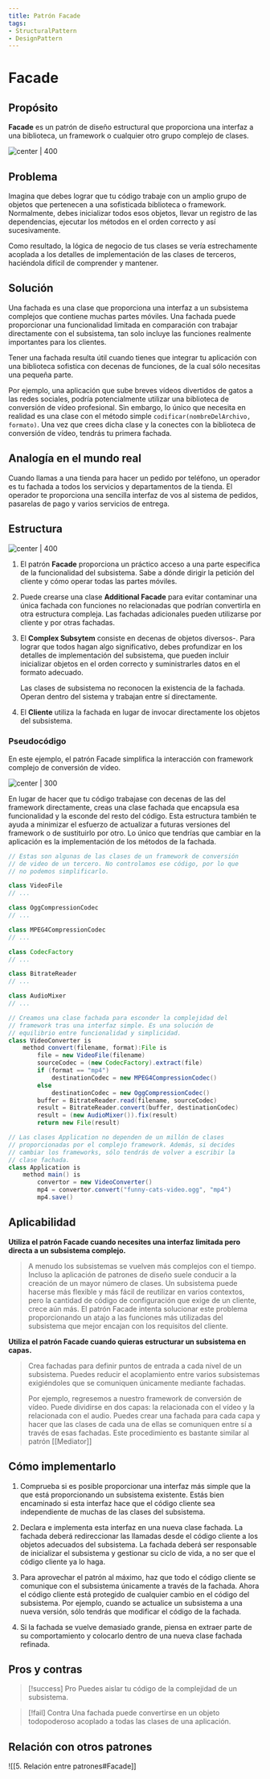 ```yaml
---
title: Patrón Facade
tags:  
- StructuralPattern
- DesignPattern
---
```


# Facade

## Propósito

**Facade** es un patrón de diseño estructural que proporciona una interfaz a una biblioteca, un framework o cualquier otro grupo complejo de clases.

![center | 400](https://refactoring.guru/images/patterns/content/facade/facade.png)

## Problema

Imagina que debes lograr que tu código trabaje con un amplio grupo de objetos que pertenecen a una sofisticada biblioteca o framework. Normalmente, debes inicializar todos esos objetos, llevar un registro de las dependencias, ejecutar los métodos en el orden correcto y así sucesivamente.

Como resultado, la lógica de negocio de tus clases se vería estrechamente acoplada a los detalles de implementación de las clases de terceros, haciéndola difícil de comprender y mantener.

## Solución

Una fachada es una clase que proporciona una interfaz a un subsistema complejos que contiene muchas partes móviles. Una fachada puede proporcionar una funcionalidad limitada en comparación con trabajar directamente con el subsistema, tan solo incluye las funciones realmente importantes para los clientes.

Tener una fachada resulta útil cuando tienes que integrar tu aplicación con una biblioteca sofistica con decenas de funciones, de la cual sólo necesitas una pequeña parte.

Por ejemplo, una aplicación que sube breves vídeos divertidos de gatos a las redes sociales, podría potencialmente utilizar una biblioteca de conversión de vídeo profesional. Sin embargo, lo único que necesita en realidad es una clase con el método simple `codificar(nombreDelArchivo, formato)`. Una vez que crees dicha clase y la conectes con la biblioteca de conversión de vídeo, tendrás tu primera fachada.

## Analogía en el mundo real

Cuando llamas a una tienda para hacer un pedido por teléfono, un operador es tu fachada a todos los servicios y departamentos de la tienda. El operador te proporciona una sencilla interfaz de vos al sistema de pedidos, pasarelas de pago y varios servicios de entrega.

## Estructura

![center | 400](https://refactoring.guru/images/patterns/diagrams/facade/structure-indexed.png)

1. El patrón **Facade** proporciona un práctico acceso a una parte especifica de la funcionalidad del subsistema. Sabe a dónde dirigir la petición del cliente y cómo operar todas las partes móviles.
   
2.  Puede crearse una clase **Additional Facade** para evitar contaminar una única fachada con funciones no relacionadas que podrían convertirla en otra estructura compleja. Las fachadas adicionales pueden utilizarse por cliente y por otras fachadas.
   
3. El **Complex Subsytem** consiste en decenas de objetos diversos-. Para lograr que todos hagan algo significativo, debes profundizar en los detalles de implementación del subsistema, que pueden incluir inicializar objetos en el orden correcto y suministrarles datos en el formato adecuado.
   
   Las clases de subsistema no reconocen la existencia de la fachada. Operan dentro del sistema y trabajan entre sí directamente.
   
4. El **Cliente** utiliza la fachada en lugar de invocar directamente los objetos del subsistema.

### Pseudocódigo

En este ejemplo, el patrón Facade simplifica la interacción con framework complejo de conversión de vídeo.

![center | 300](https://refactoring.guru/images/patterns/diagrams/facade/example.png)

En lugar de hacer que tu código trabajase con decenas de las del framework directamente, creas una clase fachada que encapsula esa funcionalidad y la esconde del resto del código. Esta estructura también te ayuda a minimizar el esfuerzo de actualizar a futuras versiones del framework o de sustituirlo por otro. Lo único que tendrías que cambiar en la aplicación es la implementación de los métodos de la fachada.

```java
// Estas son algunas de las clases de un framework de conversión
// de video de un tercero. No controlamos ese código, por lo que
// no podemos simplificarlo.

class VideoFile
// ...

class OggCompressionCodec
// ...

class MPEG4CompressionCodec
// ...

class CodecFactory
// ...

class BitrateReader
// ...

class AudioMixer
// ...

// Creamos una clase fachada para esconder la complejidad del
// framework tras una interfaz simple. Es una solución de
// equilibrio entre funcionalidad y simplicidad.
class VideoConverter is
    method convert(filename, format):File is
        file = new VideoFile(filename)
        sourceCodec = (new CodecFactory).extract(file)
        if (format == "mp4")
            destinationCodec = new MPEG4CompressionCodec()
        else
            destinationCodec = new OggCompressionCodec()
        buffer = BitrateReader.read(filename, sourceCodec)
        result = BitrateReader.convert(buffer, destinationCodec)
        result = (new AudioMixer()).fix(result)
        return new File(result)

// Las clases Application no dependen de un millón de clases
// proporcionadas por el complejo framework. Además, si decides
// cambiar los frameworks, sólo tendrás de volver a escribir la
// clase fachada.
class Application is
    method main() is
        convertor = new VideoConverter()
        mp4 = convertor.convert("funny-cats-video.ogg", "mp4")
        mp4.save()
```

## Aplicabilidad

**Utiliza el patrón Facade cuando necesites una interfaz limitada pero directa a un subsistema complejo.**

> A menudo los subsistemas se vuelven más complejos con el tiempo. Incluso la aplicación de patrones de diseño suele conducir a la creación de un mayor número de clases. Un subsistema puede hacerse más flexible y más fácil de reutilizar en varios contextos, pero la cantidad de código de configuración que exige de un cliente, crece aún más. El patrón Facade intenta solucionar este problema proporcionando un atajo a las funciones más utilizadas del subsistema que mejor encajan con los requisitos del cliente.

**Utiliza el patrón Facade cuando quieras estructurar un subsistema en capas.**

> Crea fachadas para definir puntos de entrada a cada nivel de un subsistema. Puedes reducir el acoplamiento entre varios subsistemas exigiéndoles que se comuniquen únicamente mediante fachadas.
>
> Por ejemplo, regresemos a nuestro framework de conversión de vídeo. Puede dividirse en dos capas: la relacionada con el vídeo y la relacionada con el audio. Puedes crear una fachada para cada capa y hacer que las clases de cada una de ellas se comuniquen entre sí a través de esas fachadas. Este procedimiento es bastante similar al patrón [[Mediator]]

## Cómo implementarlo

1.  Comprueba si es posible proporcionar una interfaz más simple que la que está proporcionando un subsistema existente. Estás bien encaminado si esta interfaz hace que el código cliente sea independiente de muchas de las clases del subsistema.

2.  Declara e implementa esta interfaz en una nueva clase fachada. La fachada deberá redireccionar las llamadas desde el código cliente a los objetos adecuados del subsistema. La fachada deberá ser responsable de inicializar el subsistema y gestionar su ciclo de vida, a no ser que el código cliente ya lo haga.

3.  Para aprovechar el patrón al máximo, haz que todo el código cliente se comunique con el subsistema únicamente a través de la fachada. Ahora el código cliente está protegido de cualquier cambio en el código del subsistema. Por ejemplo, cuando se actualice un subsistema a una nueva versión, sólo tendrás que modificar el código de la fachada.

4.  Si la fachada se vuelve demasiado grande, piensa en extraer parte de su comportamiento y colocarlo dentro de una nueva clase fachada refinada.

## Pros y contras

> [!success] Pro
> Puedes aislar tu código de la complejidad de un subsistema.

> [!fail] Contra
> Una fachada puede convertirse en un objeto todopoderoso acoplado a todas las clases de una aplicación.

## Relación con otros patrones

![[5. Relación entre patrones#Facade]]